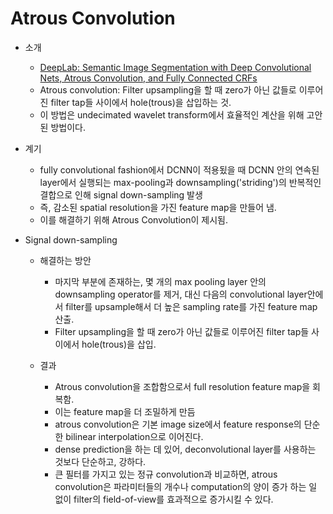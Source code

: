# Atrous Convolution

- 소개
  - [DeepLab: Semantic Image Segmentation with Deep Convolutional Nets, Atrous Convolution, and Fully Connected CRFs](/Semantic%20Segmentation/Deeplab/Deeplab.md)
  - Atrous convolution: Filter upsampling을 할 때 zero가 아닌 값들로 이루어진 filter tap들 사이에서 hole(trous)을 삽입하는 것.
  - 이 방법은 undecimated wavelet transform에서 효율적인 계산을 위해 고안된 방법이다.

- 계기
  - fully convolutional fashion에서 DCNN이 적용됬을 때 DCNN 안의 연속된 layer에서 실행되는 max-pooling과 downsampling('striding')의 반복적인 결합으로 인해 signal down-sampling 발생
  - 즉, 감소된 spatial resolution을 가진 feature map을 만들어 냄.
  - 이를 해결하기 위해 Atrous Convolution이 제시됨.

- Signal down-sampling
  - 해결하는 방안
    - 마지막 부분에 존재하는, 몇 개의 max pooling layer 안의 downsampling operator를 제거, 대신 다음의 convolutional layer안에서 filter를 upsample해서 더 높은 sampling rate를 가진 feature map 산출.
    - Filter upsampling을 할 때 zero가 아닌 값들로 이루어진 filter tap들 사이에서 hole(trous)을 삽입.

  - 결과
    - Atrous convolution을 조합함으로서 full resolution feature map을 회복함.
    - 이는 feature map을 더 조밀하게 만듬
    - atrous convolution은 기본 image size에서 feature response의 단순한 bilinear interpolation으로 이어진다.
    - dense prediction을 하는 데 있어, deconvolutional layer를 사용하는 것보다 단순하고, 강하다.
    - 큰 필터를 가지고 있는 정규 convolution과 비교하면, atrous convolution은 파라미터들의 개수나 computation의 양이 증가 하는 일 없이 filter의 field-of-view를 효과적으로 증가시킬 수 있다.
